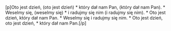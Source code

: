 [p]Oto jest dzień, (oto jest dzień) * który dał nam Pan, (który dał nam Pan). * Weselmy się, (weselmy się) * i radujmy się nim (i radujmy się nim). * Oto jest dzień, który dał nam Pan. * Weselmy się i radujmy się nim. * Oto jest dzień, oto jest dzień, * który dał nam Pan.[/p]